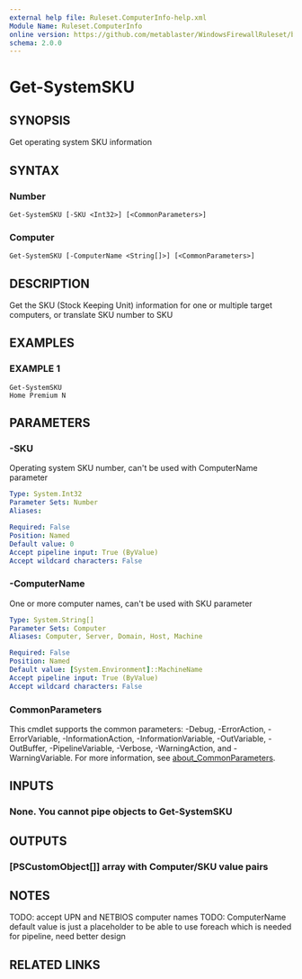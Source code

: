 ```yaml
---
external help file: Ruleset.ComputerInfo-help.xml
Module Name: Ruleset.ComputerInfo
online version: https://github.com/metablaster/WindowsFirewallRuleset/blob/master/Modules/Ruleset.ComputerInfo/Help/en-US/Get-SystemSKU.md
schema: 2.0.0
---
```


# Get-SystemSKU

## SYNOPSIS

Get operating system SKU information

## SYNTAX

### Number

```none
Get-SystemSKU [-SKU <Int32>] [<CommonParameters>]
```

### Computer

```none
Get-SystemSKU [-ComputerName <String[]>] [<CommonParameters>]
```

## DESCRIPTION

Get the SKU (Stock Keeping Unit) information for one or multiple target computers,
or translate SKU number to SKU

## EXAMPLES

### EXAMPLE 1

```none
Get-SystemSKU
Home Premium N
```

## PARAMETERS

### -SKU

Operating system SKU number, can't be used with ComputerName parameter

```yaml
Type: System.Int32
Parameter Sets: Number
Aliases:

Required: False
Position: Named
Default value: 0
Accept pipeline input: True (ByValue)
Accept wildcard characters: False
```

### -ComputerName

One or more computer names, can't be used with SKU parameter

```yaml
Type: System.String[]
Parameter Sets: Computer
Aliases: Computer, Server, Domain, Host, Machine

Required: False
Position: Named
Default value: [System.Environment]::MachineName
Accept pipeline input: True (ByValue)
Accept wildcard characters: False
```

### CommonParameters

This cmdlet supports the common parameters: -Debug, -ErrorAction, -ErrorVariable, -InformationAction, -InformationVariable, -OutVariable, -OutBuffer, -PipelineVariable, -Verbose, -WarningAction, and -WarningVariable. For more information, see [about_CommonParameters](http://go.microsoft.com/fwlink/?LinkID=113216).

## INPUTS

### None. You cannot pipe objects to Get-SystemSKU

## OUTPUTS

### [PSCustomObject[]] array with Computer/SKU value pairs

## NOTES

TODO: accept UPN and NETBIOS computer names
TODO: ComputerName default value is just a placeholder to be able to use foreach
which is needed for pipeline, need better design

## RELATED LINKS
